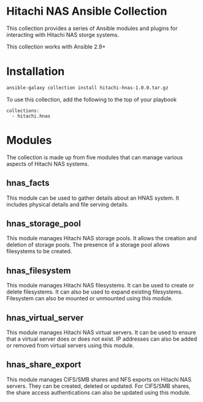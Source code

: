 # Hitachi NAS Ansible Collection
This collection provides a series of Ansible modules and plugins for interacting with Hitachi NAS storge systems.

This collection works with Ansible 2.9+

# Installation
```bash
ansible-galaxy collection install hitachi-hnas-1.0.0.tar.gz
```
To use this collection, add the following to the top of your playbook
```
collections:
  - hitachi.hnas
```

# Modules
The collection is made up from five modules that can manage various aspects of Hitachi NAS systems.

## hnas_facts
This module can be used to gather details about an HNAS system.  It includes physical details and file serving details.

## hnas_storage_pool
This module manages Hitachi NAS storage pools.  It allows the creation and deletion of storage pools.  The presence of a storage pool allows filesystems to be created.

## hnas_filesystem
This module manages Hitachi NAS filesystems.  It can be used to create or delete filesystems.  It can also be used to expand existing filesystems.  Filesystem can also be mounted or unmounted using this module.

## hnas_virtual_server
This module manages Hitachi NAS virtual servers.  It can be used to ensure that a virtual server does or does not exist. IP addresses can also be added or removed from virtual servers using this module.

## hnas_share_export
This module manages CIFS/SMB shares and NFS exports on Hitachi NAS servers.  They can be created, deleted or updated.  For CIFS/SMB shares, the share access authentications can also be updated using this module.
